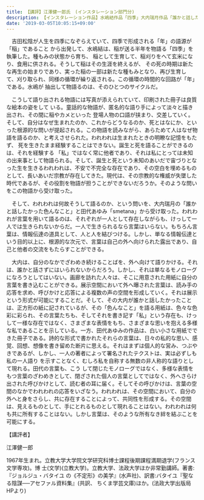```yaml
---
title: 【講評】江澤健一郎氏　(インスタレーション部門分)
description: 【インスタレーション作品】水嶋結作品「四季」大内瑞月作品「誰かと話したかった色んなこと」田代あゆみ作品「smetana」
date: '2019-03-05T10:05:15+09:00'
---
```

　吉田松陰が人生を四季になぞらえていて、四季で形成される「年」の語源が「稲」であること から出発して、水嶋結は、稲が送る半年を物語る「四季」を執筆した。種もみの状態から育ち、 稲として生育して、稲刈りをへて玄米になり、食用に供される。そうして稲はその生涯を終えるが、 その死の時期は新たな再生の始まりであり、実った稲の一部は新たな種もみとなり、再び生育し て、刈り取られ、同様の循環が繰り返される。この循環の時間的な回路が「年」である。水嶋が 抽出して物語るのは、そのひとつのサイクルだ。

　こうして語り出される物語には写真が添えられていて、印刷された冊子は良質な絵本の姿をして いる。童話的な物語が、匿名的な語り手によって淡々と描き出され、その間に稲やカメといった 登場人物の口語が挟まり、交差していく。そして、自分はなぜ生まれたのか、これからどうなるのか、死とはなにか、といった根源的な問いが提起される。この物語を読みながら、あらためて人はなぜ物語を語るのか、と考えさせられた。われわれは生まれたときの明瞭な記憶をもたず、 死を生きたまま経験することはできない。誕生と死を語ることができるのは、それを経験する 「私」ではなく常に他者であり、それは私にとっては未知の出来事として物語られる。そして、誕生と死という未知のあいだで宙づりとなった生を生きるわれわれは、不安で不完全な存在であり、その空白を埋めるものとして、長いあいだ宗教が存在してきた。現代は、その宗教的な権威が失墜した時代であるが、その役割を物語が担うことができないだろうか。そのような問いをこの物語から受け取った。

　そして、われわれは何故そうして語るのか、という問いを、大内瑞月の「誰かと話したかった色んなこと」と田代あゆみ「smetana」から受け取った。われわれが言葉を用いて語るのは、それぞれが一人として存在しながらも、けっして一人では生きられないからだ。一人で生きられるなら言葉はいらない。もちろん言葉は、情報伝達の道具として、人と人を結びつける。しかし、単なる情報伝達という目的以上に、根源的な次元で、言葉は自己の外へ向けられた露出であり、自己と他者の交流をもたらすことができる。 

　大内は、自分のなかでざわめき続けることばを、外へ向けて語りかける。それは、誰かと話さずにはいられないからだろう。しかし、それは単なるモノローグになろうとしてはいない。画廊を訪れた人々は、そこに用意された用紙に自分の言葉を書き込むことができる。展示空間において外へ曝された言葉は、読み手の応答を求め、呼びかけと応答による複数の声の空間を形成していく。それは展示という形式が可能にすることだ。そして、その大内が誰かと話したかったことは、正方形の紙に記されているが、その「色んなこと」を語る用紙は、色々な色彩に彩られ、その言葉たちも、そしてそれを書き記す「私」という存在も、けっして一様な存在ではなく、さまざまな表情をもち、さまざまな思いを抱える多様な私であることを示している。一方、田代あゆみの作品は、白い小さな用紙でできた冊子である。詩的な形式で書かれたそれらの言葉は、日々の私的な思い、感覚、回想、想像を書き留めた断片に思える。それはまずは個人的な営み、つぶやきであるが、しかし、一人の著者によって署名されたテクストは、実は必ずしも私の一人語り を示すことなく、むしろ私を自称する無数の非人称的な語りとして現れる。田代の言葉も、こう して閉じたモノローグではなく、多様な表情をもつ言葉のざわめきとして、閉ざされた個人の言葉としてではなく、外へさらけ出された呼びかけとして、読む者の耳に届く。そしてその呼びかけは、言葉の空間のなかでわれわれの応答をいざなう。われわれは、その空間において、自分の外へと身をさらし、共に存在することによって、共同性を形成する。その空間は、見えるものとして、手にとれるものとして現れることはない。われわれは何も共に所有することはない。しかし言葉は、そのような所有なき絆を結ぶことを可能にする。

【講評者】

江澤健一郎

1967年生まれ。立教大学大学院文学研究科博士課程後期課程満期退学(フランス文学専攻)。博士(文学)(立教大学)。立教大学、法政大学ほか非常勤講師。著書:『ジョルジュ・バタイユの《不定形》の美学』(水声社)、訳書:バタイユ『聖なる陰謀──アセファル資料集』(共訳、ちくま学芸文庫)ほか。(法政大学出版局HPより)
